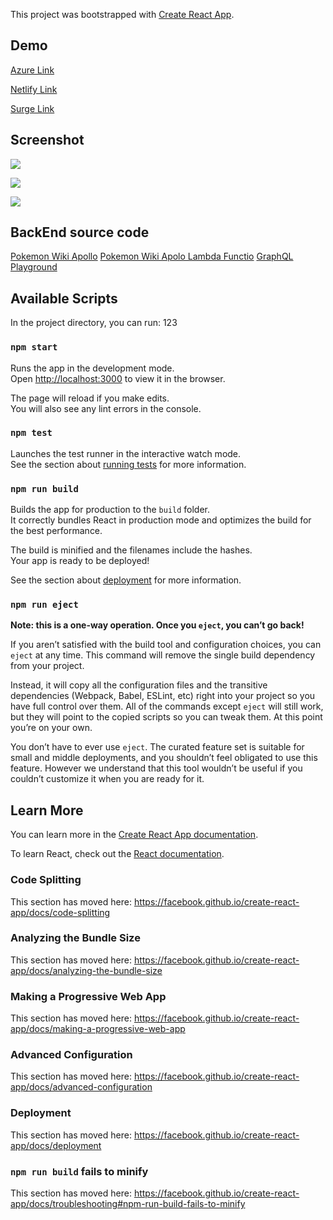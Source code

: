 This project was bootstrapped with [Create React App](https://github.com/facebook/create-react-app).

## Demo

[Azure Link](https://pokemon-apollo.azurewebsites.net/)

[Netlify Link](https://pokemon-apollo.netlify.com/)

[Surge Link](http://pokemon-apollo.surge.sh/)

## Screenshot

![](https://photo2.tinhte.vn/data/attachment-files/2019/01/4553048_screencapture-localhost-3000-pokemon-26-form-Alola-2019-01-23-12_56_52.png)

![](https://photo2.tinhte.vn/data/attachment-files/2019/01/4553047_Screen_Shot_2019-01-10_at_11.07.50.png)

![](https://photo2.tinhte.vn/data/attachment-files/2019/01/4553046_screencapture-localhost-3000-pokemon-31-2019-01-23-12_58_26.png)

## BackEnd source code

[Pokemon Wiki Apollo](https://github.com/nguyenletan/pokemon-wiki-apollo)
[Pokemon Wiki Apolo Lambda Functio](https://github.com/nguyenletan/pokemon-wiki-apollo-lambda)
[GraphQL Playground](https://pokemon-wiki-apollo.herokuapp.com/graphql)


## Available Scripts

In the project directory, you can run: 123

### `npm start`

Runs the app in the development mode.<br>
Open [http://localhost:3000](http://localhost:3000) to view it in the browser.

The page will reload if you make edits.<br>
You will also see any lint errors in the console.

### `npm test`

Launches the test runner in the interactive watch mode.<br>
See the section about [running tests](https://facebook.github.io/create-react-app/docs/running-tests) for more information.

### `npm run build`

Builds the app for production to the `build` folder.<br>
It correctly bundles React in production mode and optimizes the build for the best performance.

The build is minified and the filenames include the hashes.<br>
Your app is ready to be deployed!

See the section about [deployment](https://facebook.github.io/create-react-app/docs/deployment) for more information.

### `npm run eject`

**Note: this is a one-way operation. Once you `eject`, you can’t go back!**

If you aren’t satisfied with the build tool and configuration choices, you can `eject` at any time. This command will remove the single build dependency from your project.

Instead, it will copy all the configuration files and the transitive dependencies (Webpack, Babel, ESLint, etc) right into your project so you have full control over them. All of the commands except `eject` will still work, but they will point to the copied scripts so you can tweak them. At this point you’re on your own.

You don’t have to ever use `eject`. The curated feature set is suitable for small and middle deployments, and you shouldn’t feel obligated to use this feature. However we understand that this tool wouldn’t be useful if you couldn’t customize it when you are ready for it.

## Learn More

You can learn more in the [Create React App documentation](https://facebook.github.io/create-react-app/docs/getting-started).

To learn React, check out the [React documentation](https://reactjs.org/).

### Code Splitting

This section has moved here: https://facebook.github.io/create-react-app/docs/code-splitting

### Analyzing the Bundle Size

This section has moved here: https://facebook.github.io/create-react-app/docs/analyzing-the-bundle-size

### Making a Progressive Web App

This section has moved here: https://facebook.github.io/create-react-app/docs/making-a-progressive-web-app

### Advanced Configuration

This section has moved here: https://facebook.github.io/create-react-app/docs/advanced-configuration

### Deployment

This section has moved here: https://facebook.github.io/create-react-app/docs/deployment

### `npm run build` fails to minify

This section has moved here: https://facebook.github.io/create-react-app/docs/troubleshooting#npm-run-build-fails-to-minify
